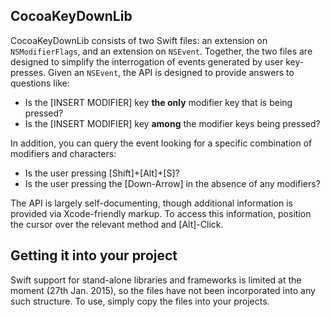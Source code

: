 CocoaKeyDownLib
---------------

CocoaKeyDownLib consists of two Swift files: an extension on ``NSModifierFlags``, and an extension on ``NSEvent``. Together, the two files are designed to simplify the interrogation of events generated by user key-presses. Given an ``NSEvent``, the API is designed to provide answers to questions like:

- Is the [INSERT MODIFIER] key **the only** modifier key that is being pressed?
- Is the [INSERT MODIFIER] key **among** the modifier keys being pressed?

In addition, you can query the event looking for a specific combination of modifiers and characters:

- Is the user pressing [Shift]+[Alt]+[S]?
- Is the user pressing the [Down-Arrow] in the absence of any modifiers?

The API is largely self-documenting, though additional information is provided via Xcode-friendly markup. To access this information, position the cursor over the relevant method and [Alt]-Click.


Getting it into your project
----------------------------
Swift support for stand-alone libraries and frameworks is limited at the moment (27th Jan. 2015), so the files have not been incorporated into any such structure. To use, simply copy the files into your projects.

